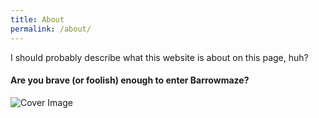 ```yaml
---
title: About
permalink: /about/
---
```


I should probably describe what this website is about on this page, huh?

#### Are you brave (or foolish) enough to enter Barrowmaze?

![Cover Image](../images/barrowmazecover.png)
